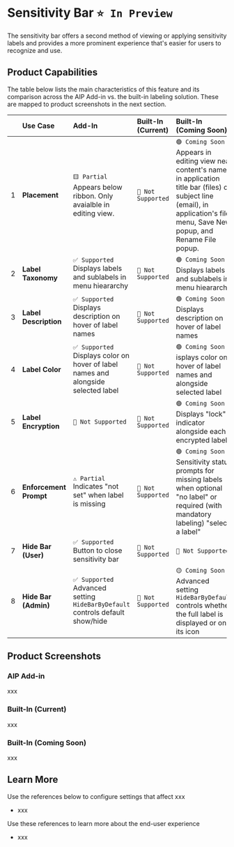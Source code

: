 # Sensitivity Bar `⭐ In Preview`

The sensitivity bar offers a second method of viewing or applying sensitivity labels and provides a more prominent experience that's easier for users to recognize and use.

## Product Capabilities
The table below lists the main characteristics of this feature and its comparison across the AIP Add-in vs. the built-in labeling solution. These are mapped to product screenshots in the next section. 

|  | Use Case                 | Add-In| Built-In (Current) | Built-In (Coming Soon)|
| :----                       | :---- | :---- | :---- | :---- |
| 1 | **Placement**           | `🟨 Partial` Appears below ribbon. Only avaialble in editing view.  |  `🚫 Not Supported` | `🟢 Coming Soon` Appears in editing view near content's name in application title bar (files) or subject line (email), in application's file menu, Save New popup, and Rename File popup. |
| 2 | **Label Taxonomy**      | `✅ Supported` Displays labels and sublabels in menu hieararchy |  `🚫 Not Supported` | `🟢 Coming Soon` Displays labels and sublabels in menu hieararchy |
| 3 | **Label Description**   | `✅ Supported` Displays description on hover of label names |  `🚫 Not Supported` | `🟢 Coming Soon` Displays description on hover of label names |
| 4 | **Label Color**         | `✅ Supported` Displays color on hover of label names and alongside selected label |  `🚫 Not Supported` | `🟢 Coming Soon` isplays color on hover of label names and alongside selected label |
| 5 | **Label Encryption**    | `🚫 Not Supported` |  `🚫 Not Supported` | `🟢 Coming Soon` Displays "lock" indicator alongside each encrypted label |
| 6 | **Enforcement Prompt**  | `⚠️ Partial` Indicates "not set" when label is missing |  `🚫 Not Supported` | `🟢 Coming Soon` Sensitivity status prompts for missing labels when optional "no label" or required (with mandatory labeling) "select a label" |
| 7 | **Hide Bar (User)**     | `✅ Supported` Button to close sensitivity bar |  `🚫 Not Supported` | `🚫 Not Supported` |
| 8 | **Hide Bar (Admin)**    | `✅ Supported` Advanced setting `HideBarByDefault` controls default show/hide |  `🚫 Not Supported` | `🟡 Coming Soon` Advanced setting `HideBarByDefault` controls whether the full label is displayed or only its icon |



## Product Screenshots

### AIP Add-in
xxx

### Built-In (Current)
xxx

### Built-In (Coming Soon)
xxx

## Learn More
Use the references below to configure settings that affect xxx
- xxx
 
 Use these references to learn more about the end-user experience
- xxx
